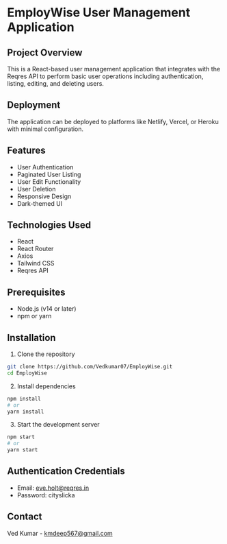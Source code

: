 # EmployWise User Management Application

## Project Overview
This is a React-based user management application that integrates with the Reqres API to perform basic user operations including authentication, listing, editing, and deleting users.

## Deployment
The application can be deployed to platforms like Netlify, Vercel, or Heroku with minimal configuration.

## Features
- User Authentication
- Paginated User Listing
- User Edit Functionality
- User Deletion
- Responsive Design
- Dark-themed UI

## Technologies Used
- React
- React Router
- Axios
- Tailwind CSS
- Reqres API

## Prerequisites
- Node.js (v14 or later)
- npm or yarn

## Installation

1. Clone the repository
```bash
git clone https://github.com/Vedkumar07/EmployWise.git
cd EmployWise
```

2. Install dependencies
```bash
npm install
# or
yarn install
```

3. Start the development server
```bash
npm start
# or
yarn start
```

## Authentication Credentials
- Email: eve.holt@reqres.in
- Password: cityslicka

## Contact
Ved Kumar - kmdeep567@gmail.com
